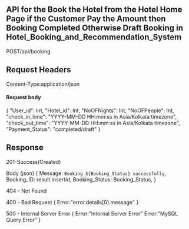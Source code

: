 ## API for the Book the Hotel from the Hotel Home Page if the Customer Pay the Amount then Booking Completed Otherwise Draft Booking in Hotel_Booking_and_Recommendation_System
   POST/api/booking

## Request Headers
   Content-Type:application/json

#### Request body
   {
    "User_id": Int,
    "Hotel_id": Int,
    "NoOFNights": Int,
    "NoOFPeople": Int,
    "check_in_time": "YYYY-MM-DD HH:mm:ss in Asia/Kolkata timezone",
    "check_out_time": "YYYY-MM-DD HH:mm:ss in Asia/Kolkata timezone",
    "Payment_Status": "completed/draft"
   }
   

## Response
  201-Success(Created)

Body (json) 
{
        Message: `Booking ${Booking_Status} successfully`,
        Booking_ID: result.insertId,
        Booking_Status: Booking_Status,
}

404 - Not Found

400 - Bad Request 
     {
      Error:"error.details[0].message"
     }

500 - Internal Server Error
     {
      Error:"Internal Server Error"
      Error:"MySQL Query Error"
     }
